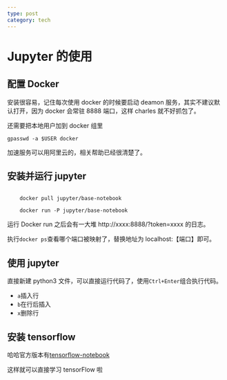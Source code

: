 ```yaml
---
type: post
category: tech
---
```


# Jupyter 的使用

## 配置 Docker

安装很容易，记住每次使用 docker 的时候要启动 deamon 服务，其实不建议默认打开，因为 docker 会常驻 8888 端口，这样 charles 就不好抓包了。

还需要把本地用户加到 docker 组里

```shell
gpasswd -a $USER docker
```

加速服务可以用阿里云的，相关帮助已经很清楚了。

## 安装并运行 jupyter

```shell

    docker pull jupyter/base-notebook

    docker run -P jupyter/base-notebook

```

运行 Docker run 之后会有一大堆 http://xxxx:8888/?token=xxxx 的日志。

执行`docker ps`查看哪个端口被映射了，替换地址为 localhost:【端口】即可。

## 使用 jupyter

直接新建 python3 文件，可以直接运行代码了，使用`Ctrl+Enter`组合执行代码。

- `a`插入行
- `b`在行后插入
- `x`删除行

## 安装 tensorflow

哈哈官方版本有[tensorflow-notebook](https://hub.docker.com/r/jupyter/tensorflow-notebook/)

这样就可以直接学习 tensorFlow 啦
